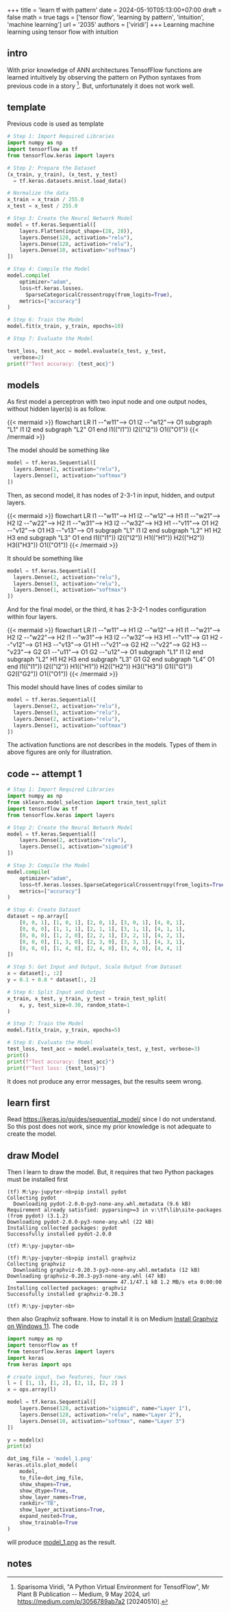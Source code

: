 +++
title = 'learn tf with pattern'
date = 2024-05-10T05:13:00+07:00
draft = false
math = true
tags = ['tensor flow', 'learning by pattern', 'intuition', 'machine learning']
url = '2035'
authors = ['viridi']
+++
Learning machine learning using tensor flow with intuition <!--more-->


## intro
With prior knowledge of ANN architectures TensofFlow functions are learned intuitively by observing the pattern on Python syntaxes from previous code in a story [^viridi_2024]. But, unfortunately it does not work well.


## template
Previous code is used as template

```py
# Step 1: Import Required Libraries
import numpy as np
import tensorflow as tf
from tensorflow.keras import layers

# Step 2: Prepare the Dataset
(x_train, y_train), (x_test, y_test)
  = tf.keras.datasets.mnist.load_data()

# Normalize the data
x_train = x_train / 255.0
x_test = x_test / 255.0

# Step 3: Create the Neural Network Model
model = tf.keras.Sequential([
    layers.Flatten(input_shape=(28, 28)),
    layers.Dense(128, activation="relu"),
    layers.Dense(128, activation="relu"),
    layers.Dense(10, activation="softmax")
])

# Step 4: Compile the Model
model.compile(
    optimizer="adam",
    loss=tf.keras.losses.
      SparseCategoricalCrossentropy(from_logits=True),
    metrics=["accuracy"]
)

# Step 6: Train the Model
model.fit(x_train, y_train, epochs=10)

# Step 7: Evaluate the Model

test_loss, test_acc = model.evaluate(x_test, y_test,
  verbose=2)
print(f"Test accuracy: {test_acc}")
```

## models
As first model a perceptron with two input node and one output nodes, without hidden layer(s) is as follow.

{{< mermaid >}}
flowchart LR
  I1 --"w11"--> O1
  I2 --"w12"--> O1
  subgraph "L1"
    I1
    I2
  end
  subgraph "L2"
    O1
  end
  I1(("I1"))
  I2(("I2"))
  O1(("O1"))
{{< /mermaid >}}

The model should be something like

```py
model = tf.keras.Sequential([
  layers.Dense(2, activation="relu"),
  layers.Dense(1, activation="softmax")
])
```

Then, as second model, it has nodes of 2-3-1 in input, hidden, and output layers.

{{< mermaid >}}
flowchart LR
  I1 --"w11"--> H1
  I2 --"w12"--> H1
  I1 --"w21"--> H2
  I2 --"w22"--> H2
  I1 --"w31"--> H3
  I2 --"w32"--> H3
  H1 --"v11"--> O1
  H2 --"v12"--> O1
  H3 --"v13"--> O1
  subgraph "L1"
    I1
    I2
  end
  subgraph "L2"
    H1
    H2
    H3
  end
  subgraph "L3"
    O1
  end
  I1(("I1"))
  I2(("I2"))
  H1(("H1"))
  H2(("H2"))
  H3(("H3"))
  O1(("O1"))
{{< /mermaid >}}

It should be something like

```py
model = tf.keras.Sequential([
  layers.Dense(2, activation="relu"),
  layers.Dense(3, activation="relu"),
  layers.Dense(1, activation="softmax")
])
```

And for the final model, or the third, it has 2-3-2-1 nodes configuration within four layers.

{{< mermaid >}}
flowchart LR
  I1 --"w11"--> H1
  I2 --"w12"--> H1
  I1 --"w21"--> H2
  I2 --"w22"--> H2
  I1 --"w31"--> H3
  I2 --"w32"--> H3
  H1 --"v11"--> G1
  H2 --"v12"--> G1
  H3 --"v13"--> G1
  H1 --"v21"--> G2
  H2 --"v22"--> G2
  H3 --"v23"--> G2
  G1 --"u11"--> O1
  G2 --"u12"--> O1
  subgraph "L1"
    I1
    I2
  end
  subgraph "L2"
    H1
    H2
    H3
  end
  subgraph "L3"
    G1
    G2
  end
  subgraph "L4"
    O1
  end
  I1(("I1"))
  I2(("I2"))
  H1(("H1"))
  H2(("H2"))
  H3(("H3"))
  G1(("G1"))
  G2(("G2"))
  O1(("O1"))
{{< /mermaid >}}

This model should have lines of codes similar to

```py
model = tf.keras.Sequential([
  layers.Dense(2, activation="relu"),
  layers.Dense(3, activation="relu"),
  layers.Dense(2, activation="relu"),
  layers.Dense(1, activation="softmax")
])
```

The activation functions are not describes in the models. Types of them in above figures are only for illustration.


## code -- attempt 1
```py
# Step 1: Import Required Libraries
import numpy as np
from sklearn.model_selection import train_test_split
import tensorflow as tf
from tensorflow.keras import layers

# Step 2: Create the Neural Network Model
model = tf.keras.Sequential([
    layers.Dense(2, activation="relu"),
    layers.Dense(1, activation="sigmoid")
])

# Step 3: Compile the Model
model.compile(
    optimizer="adam",
    loss=tf.keras.losses.SparseCategoricalCrossentropy(from_logits=True),
    metrics=["accuracy"]
)

# Step 4: Create Dataset
dataset = np.array([
    [0, 0, 1], [1, 0, 1], [2, 0, 1], [3, 0, 1], [4, 0, 1],
    [0, 0, 0], [1, 1, 1], [2, 1, 1], [3, 1, 1], [4, 1, 1],
    [0, 0, 0], [1, 2, 0], [2, 2, 1], [3, 2, 1], [4, 2, 1],
    [0, 0, 0], [1, 3, 0], [2, 3, 0], [3, 3, 1], [4, 3, 1],
    [0, 0, 0], [1, 4, 0], [2, 4, 0], [3, 4, 0], [4, 4, 1]
])

# Step 5: Get Input and Output, Scale Output from Dataset
x = dataset[:, :2]
y = 0.1 + 0.8 * dataset[:, 2]

# Step 6: Split Input and Output
x_train, x_test, y_train, y_test = train_test_split(
    x, y, test_size=0.30, random_state=1
)

# Step 7: Train the Model
model.fit(x_train, y_train, epochs=5)

# Step 8: Evaluate the Model
test_loss, test_acc = model.evaluate(x_test, y_test, verbose=3)
print()
print(f"Test accuracy: {test_acc}")
print(f"Test loss: {test_loss}")
```

It does not produce any error messages, but the results seem wrong.


## learn first
Read https://keras.io/guides/sequential_model/ since I do not understand. So this post does not work, since my prior knowledge is not adequate to create the model.


## draw Model
Then I learn to draw the model. But, it requires that two Python packages must be installed first

```
(tf) M:\py-jupyter-nb>pip install pydot
Collecting pydot
  Downloading pydot-2.0.0-py3-none-any.whl.metadata (9.6 kB)
Requirement already satisfied: pyparsing>=3 in v:\tf\lib\site-packages (from pydot) (3.1.2)
Downloading pydot-2.0.0-py3-none-any.whl (22 kB)
Installing collected packages: pydot
Successfully installed pydot-2.0.0

(tf) M:\py-jupyter-nb>
```

```
(tf) M:\py-jupyter-nb>pip install graphviz
Collecting graphviz
  Downloading graphviz-0.20.3-py3-none-any.whl.metadata (12 kB)
Downloading graphviz-0.20.3-py3-none-any.whl (47 kB)
   ━━━━━━━━━━━━━━━━━━━━━━━━━━━━━━━━━ 47.1/47.1 kB 1.2 MB/s eta 0:00:00
Installing collected packages: graphviz
Successfully installed graphviz-0.20.3

(tf) M:\py-jupyter-nb>
```

then also Graphviz software. How to install it is on Medium [Install Graphviz on Windows 11](https://medium.com/p/26a3c4446178). The code

```py
import numpy as np
import tensorflow as tf
from tensorflow.keras import layers
import keras
from keras import ops

# create input, two features, four rows
l = [ [1, 1], [1, 2], [2, 1], [2, 2] ]
x = ops.array(l)

model = tf.keras.Sequential([
    layers.Dense(128, activation="sigmoid", name="Layer 1"),
    layers.Dense(128, activation="relu", name="Layer 2"),
    layers.Dense(10, activation="softmax", name="Layer 3")
])

y = model(x)
print(x)

dot_img_file = 'model_1.png'
keras.utils.plot_model(
    model,
    to_file=dot_img_file,
    show_shapes=True,
    show_dtype=True,
    show_layer_names=True,
    rankdir="TB",
    show_layer_activations=True,
    expand_nested=True,
    show_trainable=True
)
```

will produce [model_1.png](https://raw.githubusercontent.com/dudung/py-jupyter-nb/main/src/apply/misc/nou/model_1.png) as the result.


## notes
[^viridi_2024]: Sparisoma Viridi, "A Python Virtual Environment for TensofFlow", Mr Plant B Publication -- Medium, 9 May 2024, url https://medium.com/p/3056789ab7a2 [20240510].

